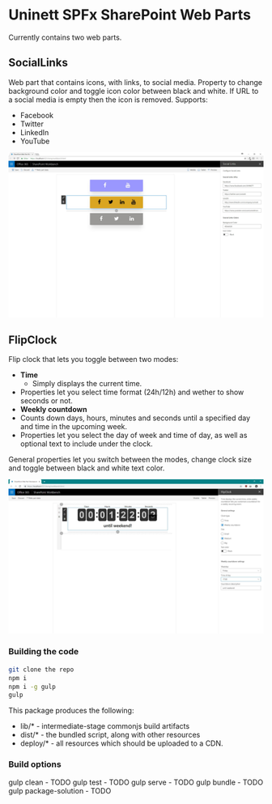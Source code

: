 # Uninett SPFx SharePoint Web Parts

Currently contains two web parts.

## SocialLinks

Web part that contains icons, with links, to social media. Property to change background color and toggle icon color between black and white. If URL to a social media is empty then the icon is removed. Supports:
- Facebook
- Twitter
- LinkedIn
- YouTube

![spfx-uninett-webparts-social_links](/readme-images/spfx-uninett-webparts-social_links.jpg)

## FlipClock

Flip clock that lets you toggle between two modes:

- **Time**
  - Simply displays the current time.
 - Properties let you select time format (24h/12h) and wether to show seconds or not.
- **Weekly countdown**
 - Counts down days, hours, minutes and seconds until a specified day and time in the upcoming week.
 - Properties let you select the day of week and time of day, as well as optional text to include under the clock.

General properties let you switch between the modes, change clock size and toggle between black and white text color.

![spfx-uninett-webparts-flipclock](/readme-images/spfx-uninett-webparts-flipclock.jpg)


### Building the code

```bash
git clone the repo
npm i
npm i -g gulp
gulp
```

This package produces the following:

* lib/* - intermediate-stage commonjs build artifacts
* dist/* - the bundled script, along with other resources
* deploy/* - all resources which should be uploaded to a CDN.

### Build options

gulp clean - TODO
gulp test - TODO
gulp serve - TODO
gulp bundle - TODO
gulp package-solution - TODO
